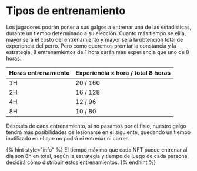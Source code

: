 # Tipos de entrenamiento

Los jugadores podrán poner a sus galgos a entrenar una de las estadísticas, durante un tiempo determinado a su elección. Cuanto más tiempo se elija, mayor será el costo del entrenamiento y mayor será la obtención total de experiencia del perro. Pero como queremos premiar la constancia y la estrategia, 8 entrenamientos de 1 hora darán más experiencia que uno de 8 horas.

| Horas entrenamiento | Experiencia x hora / total 8 horas |
| ------------------- | ---------------------------------- |
| 1H                  | 20 / 160                           |
| 2H                  | 16 / 128                           |
| 4H                  | 12 / 96                            |
| 8H                  | 10 / 80                            |

Después de cada entrenamiento, si no pasamos por el fisio, nuestro galgo tendrá más posibilidades de lesionarse en el siguiente, quedando un tiempo inutilizado en el que no podrá ni entrenar ni correr.

{% hint style="info" %}
El tiempo máximo que cada NFT puede entrenar al dia son 8h en total, según la estrategia y tiempo de juego de cada persona, decidirá cómo distribuir estos entrenamientos.
{% endhint %}
